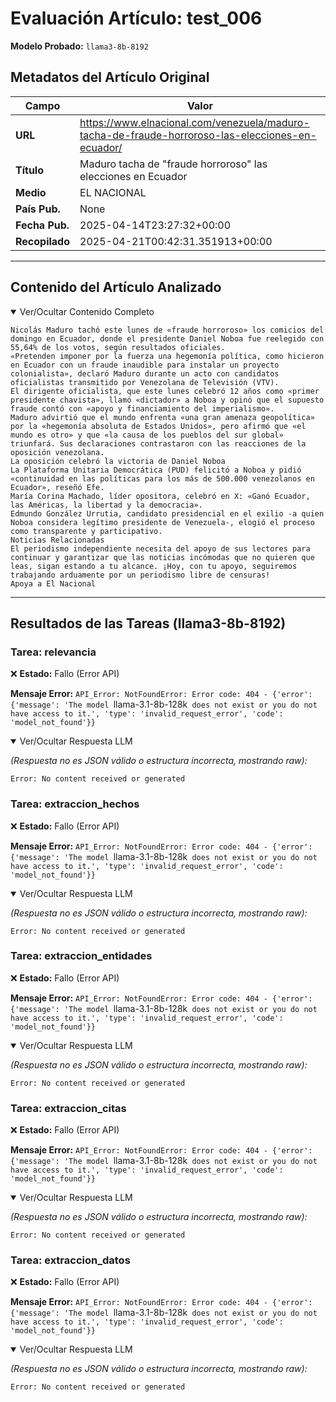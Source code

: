 # Evaluación Artículo: test_006
**Modelo Probado:** `llama3-8b-8192`

## Metadatos del Artículo Original

| Campo          | Valor                                      |
|----------------|--------------------------------------------|
| **URL**        | https://www.elnacional.com/venezuela/maduro-tacha-de-fraude-horroroso-las-elecciones-en-ecuador/           |
| **Título**     | Maduro tacha de "fraude horroroso" las elecciones en Ecuador       |
| **Medio**      | EL NACIONAL         |
| **País Pub.**  | None |
| **Fecha Pub.** | 2025-04-14T23:27:32+00:00 |
| **Recopilado** | 2025-04-21T00:42:31.351913+00:00 |

---

## Contenido del Artículo Analizado

<details open>
<summary>Ver/Ocultar Contenido Completo</summary>

```text
Nicolás Maduro tachó este lunes de «fraude horroroso» los comicios del domingo en Ecuador, donde el presidente Daniel Noboa fue reelegido con 55,64% de los votos, según resultados oficiales.
«Pretenden imponer por la fuerza una hegemonía política, como hicieron en Ecuador con un fraude inaudible para instalar un proyecto colonialista», declaró Maduro durante un acto con candidatos oficialistas transmitido por Venezolana de Televisión (VTV).
El dirigente oficialista, que este lunes celebró 12 años como «primer presidente chavista», llamó «dictador» a Noboa y opinó que el supuesto fraude contó con «apoyo y financiamiento del imperialismo».
Maduro advirtió que el mundo enfrenta «una gran amenaza geopolítica» por la «hegemonía absoluta de Estados Unidos», pero afirmó que «el mundo es otro» y que «la causa de los pueblos del sur global» triunfará. Sus declaraciones contrastaron con las reacciones de la oposición venezolana.
La oposición celebró la victoria de Daniel Noboa
La Plataforma Unitaria Democrática (PUD) felicitó a Noboa y pidió «continuidad en las políticas para los más de 500.000 venezolanos en Ecuador», reseñó Efe.
María Corina Machado, líder opositora, celebró en X: «Ganó Ecuador, las Américas, la libertad y la democracia».
Edmundo González Urrutia, candidato presidencial en el exilio -a quien Noboa considera legítimo presidente de Venezuela-, elogió el proceso como transparente y participativo.
Noticias Relacionadas
El periodismo independiente necesita del apoyo de sus lectores para continuar y garantizar que las noticias incómodas que no quieren que leas, sigan estando a tu alcance. ¡Hoy, con tu apoyo, seguiremos trabajando arduamente por un periodismo libre de censuras!
Apoya a El Nacional
```
</details>

---

## Resultados de las Tareas (llama3-8b-8192)

### Tarea: relevancia

❌ **Estado:** Fallo (Error API)

   **Mensaje Error:** `API_Error: NotFoundError: Error code: 404 - {'error': {'message': 'The model `llama-3.1-8b-128k` does not exist or you do not have access to it.', 'type': 'invalid_request_error', 'code': 'model_not_found'}}`


<details open>
<summary>Ver/Ocultar Respuesta LLM</summary>

_(Respuesta no es JSON válido o estructura incorrecta, mostrando raw):_
```
Error: No content received or generated
```
</details>


### Tarea: extraccion_hechos

❌ **Estado:** Fallo (Error API)

   **Mensaje Error:** `API_Error: NotFoundError: Error code: 404 - {'error': {'message': 'The model `llama-3.1-8b-128k` does not exist or you do not have access to it.', 'type': 'invalid_request_error', 'code': 'model_not_found'}}`


<details open>
<summary>Ver/Ocultar Respuesta LLM</summary>

_(Respuesta no es JSON válido o estructura incorrecta, mostrando raw):_
```
Error: No content received or generated
```
</details>


### Tarea: extraccion_entidades

❌ **Estado:** Fallo (Error API)

   **Mensaje Error:** `API_Error: NotFoundError: Error code: 404 - {'error': {'message': 'The model `llama-3.1-8b-128k` does not exist or you do not have access to it.', 'type': 'invalid_request_error', 'code': 'model_not_found'}}`


<details open>
<summary>Ver/Ocultar Respuesta LLM</summary>

_(Respuesta no es JSON válido o estructura incorrecta, mostrando raw):_
```
Error: No content received or generated
```
</details>


### Tarea: extraccion_citas

❌ **Estado:** Fallo (Error API)

   **Mensaje Error:** `API_Error: NotFoundError: Error code: 404 - {'error': {'message': 'The model `llama-3.1-8b-128k` does not exist or you do not have access to it.', 'type': 'invalid_request_error', 'code': 'model_not_found'}}`


<details open>
<summary>Ver/Ocultar Respuesta LLM</summary>

_(Respuesta no es JSON válido o estructura incorrecta, mostrando raw):_
```
Error: No content received or generated
```
</details>


### Tarea: extraccion_datos

❌ **Estado:** Fallo (Error API)

   **Mensaje Error:** `API_Error: NotFoundError: Error code: 404 - {'error': {'message': 'The model `llama-3.1-8b-128k` does not exist or you do not have access to it.', 'type': 'invalid_request_error', 'code': 'model_not_found'}}`


<details open>
<summary>Ver/Ocultar Respuesta LLM</summary>

_(Respuesta no es JSON válido o estructura incorrecta, mostrando raw):_
```
Error: No content received or generated
```
</details>
